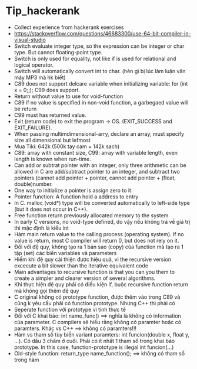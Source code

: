 # Tip_hackerank
+ Collect experience from hackerank exercises
+ https://stackoverflow.com/questions/46683300/use-64-bit-compiler-in-visual-studio
+ Switch evaluate integer type, so the expression can be integer or char type. But cannot floating-point type.
+ Switch is only used for equality, not like if is used for relational and logical operator.
+ Switch will automatically convert int to char. (hèn gì bị lúc làm luận văn máy MP3 mà hk biết)
+ C89 does not support delcare variable when initializing variable: for (int x = 0;;); C99 does support.
+ Return without value to use for void-function
+ C89 if no value is specified in non-void function, a garbegaed value will be return
+ C99 must has returned value.
+ Exit (return code) to exit the program -> OS. (EXIT_SUCCESS and EXIT_FAILURE).
+ When passing multimdimensional-arry,  declare an array, must specify size all dimensional but lefmost
+ Mua Tiki: 642k (500k tay cam + 142k sach)
+ C89: array with constant size, C99: array with variable length, even length is known when run-time.
+ Can add or subtrat pointer with an integer, only three arithmetic can be allowed in C are add/subtract pointer to an integer, and subtract two pointers (cannot add pointer + pointer, cannot add pointer + (float, double)number.
+ One way to initialize a pointer is assign zero to it.
+ Pointer function: A function hold a address to entry 
+ In C. malloc (void*) type will be converted automatically to left-side type (but it does not occur in C++).
+ Free function return previously allocated memory to the system 
+ In early C versions, no void-type defined, do vậy nếu không trả về giá trị thì mặc định là kiểu int
+ Hàm main return value to the calling process (operating system). If no value is return, most C compiler will return 0, but does not rely on it.
+ Đối với đệ quy, không tạo ra 1 bản sao (copy) của function mà tạo ra 1 tập (set) các biến variables và parameters
+ Hiếm khi đệ quy cải thiện được hiệu quả, vì the recursive version excecute a bit slower than the iterative equivalent code
+ Main advantages to recursive function is that you can you them to create a simpler and clearer version of several algorithms.
+ Khi thực hiện đệ quy phải có điều kiện if, buộc recursive function return mà không gọi thêm đệ quy
+ C original không có prototype function, được thêm vào trong C89 và cũng k yêu cầu phải có function prototype. Nhưng C++ thì phải có 
+ Seperate function với prototype vì tính thực tế
+ Đối với C khai báo: int name_func() ==> nghĩa là không có information của parameter. C compilers sẽ hiểu rằng không có paramter hoặc có paramters. Khác vs C++ ==> không có paramters!!!
+ Hàm vs tham số tùy biến variant paramters: int funcion(double x, float y, ...). Có dấu 3 chấm ở cuối. Phải có ít nhất 1 tham số trong khai báo prototype. In this case, function-prototype is iilegal int funcion(...)
+ Old-style function: return_type name_function(); ==> không có tham số trong hàm

